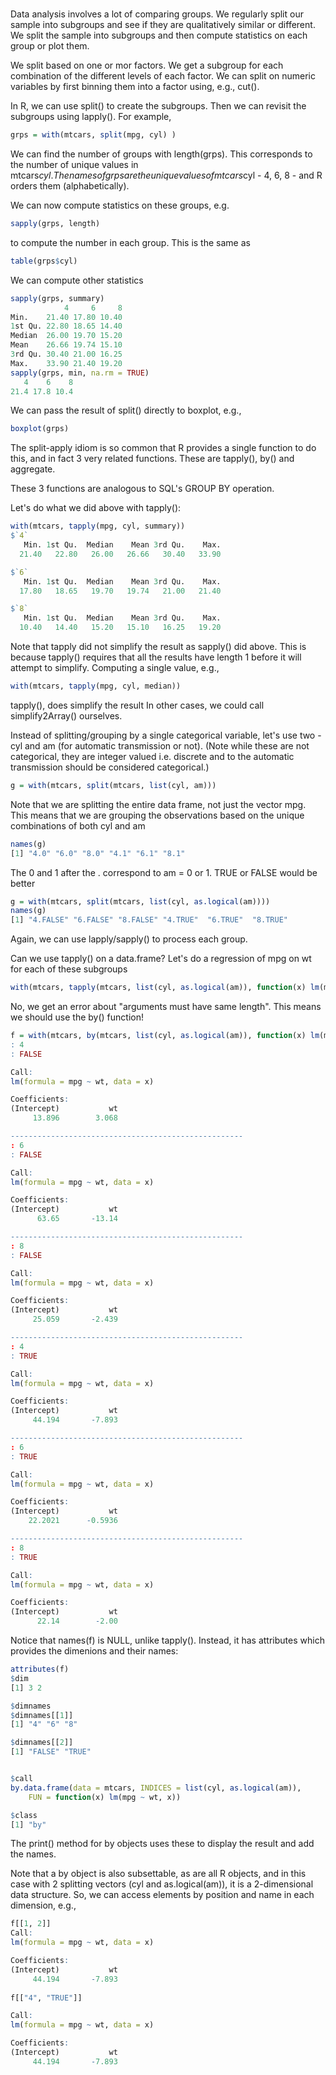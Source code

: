 #

Data analysis involves a lot of comparing groups. 
We regularly split our sample into subgroups and
see if they are qualitatively similar or different.
We split the sample into subgroups and then
compute statistics on each group or plot them.

We split based on one or mor factors. We get a subgroup
for each combination of the different levels of each factor.
We can split on numeric variables by first binning them into a
factor using, e.g., cut().


In R, we can use split() to create the subgroups.
Then we can revisit the subgroups using lapply().
For example, 
```r
grps = with(mtcars, split(mpg, cyl) )
```
We can find the number of groups with length(grps).
This corresponds to the number of unique values in mtcars$cyl.
The names of grps are the unique values of mtcars$cyl - 4, 6, 8 -
and R orders them (alphabetically).

We can now compute statistics on these groups, e.g.
```r
sapply(grps, length)
```
to compute the number in each group. This is the same as
```r
table(grps$cyl)
```

We can compute other statistics
```r
sapply(grps, summary)
            4     6     8
Min.    21.40 17.80 10.40
1st Qu. 22.80 18.65 14.40
Median  26.00 19.70 15.20
Mean    26.66 19.74 15.10
3rd Qu. 30.40 21.00 16.25
Max.    33.90 21.40 19.20
sapply(grps, min, na.rm = TRUE)
   4    6    8 
21.4 17.8 10.4 
```

We can pass the result of split() directly to boxplot, e.g.,
```r
boxplot(grps)
```

The split-apply idiom is so common that R provides a single
function to do this, and in fact 3 very related functions.
These are tapply(), by() and aggregate.

These 3 functions are analogous to SQL's GROUP BY operation.

Let's do what we did above with tapply():
```r
with(mtcars, tapply(mpg, cyl, summary))
$`4`
   Min. 1st Qu.  Median    Mean 3rd Qu.    Max. 
  21.40   22.80   26.00   26.66   30.40   33.90 

$`6`
   Min. 1st Qu.  Median    Mean 3rd Qu.    Max. 
  17.80   18.65   19.70   19.74   21.00   21.40 

$`8`
   Min. 1st Qu.  Median    Mean 3rd Qu.    Max. 
  10.40   14.40   15.20   15.10   16.25   19.20 
```
Note that tapply did not simplify the result as sapply() did above.
This is because tapply() requires that all the results have length 1 before it will
attempt to simplify. 
Computing a single value, e.g.,
```r
with(mtcars, tapply(mpg, cyl, median))
```
tapply(), does simplify the result
In other cases, we could call simplify2Array() ourselves.



Instead of splitting/grouping by a single categorical variable,
let's use two - cyl and am (for automatic transmission or not).
(Note while these are not categorical, they are integer valued i.e. discrete
and to the automatic transmission should be considered categorical.)

```r
g = with(mtcars, split(mtcars, list(cyl, am)))
```
Note that we are splitting the entire data frame, not just the vector mpg.
This means that we are grouping the observations based on the unique combinations
of both cyl and am
```r
names(g)
[1] "4.0" "6.0" "8.0" "4.1" "6.1" "8.1"
```
The 0 and 1 after the . correspond to am = 0 or 1.
TRUE or FALSE would be better
```r
g = with(mtcars, split(mtcars, list(cyl, as.logical(am))))
names(g)
[1] "4.FALSE" "6.FALSE" "8.FALSE" "4.TRUE"  "6.TRUE"  "8.TRUE" 
```
Again, we can use lapply/sapply() to process each group.

Can we use tapply() on a data.frame?
Let's do a regression of mpg on wt for each of these subgroups
```r
with(mtcars, tapply(mtcars, list(cyl, as.logical(am)), function(x) lm(mpg ~ wt, x)))
```
No, we get an error about "arguments must have same length".
This means we should use the by() function!

```r
f = with(mtcars, by(mtcars, list(cyl, as.logical(am)), function(x) lm(mpg ~ wt, x)))
: 4
: FALSE

Call:
lm(formula = mpg ~ wt, data = x)

Coefficients:
(Intercept)           wt  
     13.896        3.068  

---------------------------------------------------- 
: 6
: FALSE

Call:
lm(formula = mpg ~ wt, data = x)

Coefficients:
(Intercept)           wt  
      63.65       -13.14  

---------------------------------------------------- 
: 8
: FALSE

Call:
lm(formula = mpg ~ wt, data = x)

Coefficients:
(Intercept)           wt  
     25.059       -2.439  

---------------------------------------------------- 
: 4
: TRUE

Call:
lm(formula = mpg ~ wt, data = x)

Coefficients:
(Intercept)           wt  
     44.194       -7.893  

---------------------------------------------------- 
: 6
: TRUE

Call:
lm(formula = mpg ~ wt, data = x)

Coefficients:
(Intercept)           wt  
    22.2021      -0.5936  

---------------------------------------------------- 
: 8
: TRUE

Call:
lm(formula = mpg ~ wt, data = x)

Coefficients:
(Intercept)           wt  
      22.14        -2.00  
```

Notice that names(f) is NULL, unlike tapply().
Instead, it has attributes which provides the dimenions
and their names:
```r
attributes(f)
$dim
[1] 3 2

$dimnames
$dimnames[[1]]
[1] "4" "6" "8"

$dimnames[[2]]
[1] "FALSE" "TRUE" 


$call
by.data.frame(data = mtcars, INDICES = list(cyl, as.logical(am)), 
    FUN = function(x) lm(mpg ~ wt, x))

$class
[1] "by"
```

The print() method for by objects uses these to display the result
and add the names.

Note that a by object is also subsettable, as are all R objects,  and in this case with 2
splitting vectors (cyl and as.logical(am)), it is a 2-dimensional data structure.
So, we can access elements by position and name in each dimension, e.g.,
```r
f[[1, 2]]
Call:
lm(formula = mpg ~ wt, data = x)

Coefficients:
(Intercept)           wt  
     44.194       -7.893  
	 
f[["4", "TRUE"]]

Call:
lm(formula = mpg ~ wt, data = x)

Coefficients:
(Intercept)           wt  
     44.194       -7.893  
```



<!--
The aggregate() function is a more enhanced, flexible 
version of by().
It uses S3 methods and deals with time series as well as data frames, 
it simplifies results, allows us to subset
the original data frame within the call, 
allows us to deal with NAs,
drop unused/unobserved levels or combinations of levels.
-->

